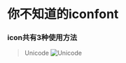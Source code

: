 # 你不知道的iconfont

### icon共有3种使用方法
> Unicode
![Unicode](https://github.com/Gloomysunday28/unknow-knowledge/tree/master/Unkow%20Two/unicode.png 'Unicode')
